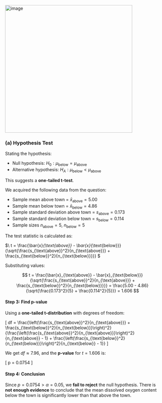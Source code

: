 <img width="414" alt="image" src="https://github.com/user-attachments/assets/3e383c19-ace1-48c3-98ca-1eee6f3afac0" />

### (a) Hypothesis Test

Stating the hypothesis:
- Null hypothesis: $H_0: \mu_{\text{below}} = \mu_{\text{above}}$
- Alternative hypothesis: $H_A: \mu_{\text{below}} < \mu_{\text{above}}$

This suggests a **one-tailed t-test**.

We acquired the following data from the question:
- Sample mean above town = $\bar{x}_{\text{above}} = 5.00$
- Sample mean below town = $\bar{x}_{\text{below}} = 4.86$
- Sample standard deviation above town = $s_{\text{above}} = 0.173$
- Sample standard deviation below town = $s_{\text{below}} = 0.114$
- Sample sizes $n_{\text{above}} = 5$, $n_{\text{below}} = 5$

The test statistic is calculated as:

$\ t = \frac{\bar{x}_{\text{above}} - \bar{x}_{\text{below}}}{\sqrt{\frac{s_{\text{above}}^2}{n_{\text{above}}} + \frac{s_{\text{below}}^2}{n_{\text{below}}}}} \$

Substituting values:

$$
t = \frac{\bar{x}_{\text{above}} - \bar{x}_{\text{below}}}{\sqrt{\frac{s_{\text{above}}^2}{n_{\text{above}}} + \frac{s_{\text{below}}^2}{n_{\text{below}}}}} = \frac{5.00 - 4.86}{\sqrt{\frac{0.173^2}{5} + \frac{0.114^2}{5}}} = 1.606
$$

#### **Step 3: Find p-value**
Using a **one-tailed t-distribution** with degrees of freedom:

\[
df = \frac{\left(\frac{s_{\text{above}}^2}{n_{\text{above}}} + \frac{s_{\text{below}}^2}{n_{\text{below}}}\right)^2}{\frac{\left(\frac{s_{\text{above}}^2}{n_{\text{above}}}\right)^2}{n_{\text{above}} - 1} + \frac{\left(\frac{s_{\text{below}}^2}{n_{\text{below}}}\right)^2}{n_{\text{below}} - 1}}
\]

We get $df \approx 7.96$, and the **p-value** for $t = 1.606$ is:

\[
p = 0.0754
\]

#### **Step 4: Conclusion**
Since $p = 0.0754 > \alpha = 0.05$, we **fail to reject** the null hypothesis. There is **not enough evidence** to conclude that the mean dissolved oxygen content below the town is significantly lower than that above the town.
